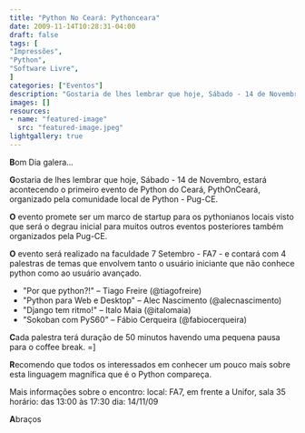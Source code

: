 ```yaml
---
title: "Python No Ceará: Pythonceara"
date: 2009-11-14T10:28:31-04:00
draft: false
tags: [
"Impressões",
"Python",
"Software Livre",
]
categories: ["Eventos"]
description: "Gostaria de lhes lembrar que hoje, Sábado - 14 de Novembro, estará acontecendo o primeiro evento de Python do Ceará, PythOnCeará, organizado pela comunidade local de Python - Pug-CE."
images: []
resources:
- name: "featured-image"
  src: "featured-image.jpeg"
lightgallery: true
---
```

**B**om Dia galera...

**G**ostaria de lhes lembrar que hoje, Sábado - 14 de Novembro, estará acontecendo o primeiro evento de Python do Ceará, PythOnCeará, organizado pela comunidade local de Python - Pug-CE.

<!--more-->

**O** evento promete ser um marco de startup para os pythonianos locais visto que será o degrau inicial para muitos outros eventos posteriores também organizados pela Pug-CE.

**O** evento será realizado na faculdade 7 Setembro - FA7 - e contará com 4 palestras de temas que envolvem tanto o usuário iniciante que não conhece python como ao usuário avançado.

* "Por que python?!" – Tiago Freire (@tiagofreire)
* "Python para Web e Desktop" – Alec Nascimento (@alecnascimento)
* "Django tem ritmo!" – Italo Maia (@italomaia)
* "Sokoban com PyS60" – Fábio Cerqueira (@fabiocerqueira)

**C**ada palestra terá duração de 50 minutos havendo uma pequena pausa para o coffee break. =]

**R**ecomendo que todos os interessados em conhecer um pouco mais sobre esta linguagem magnífica que é o Python compareça.

Mais informações sobre o encontro:
local: FA7, em frente a Unifor, sala 35
horário: das 13:00 às 17:30
dia: 14/11/09

**A**braços
